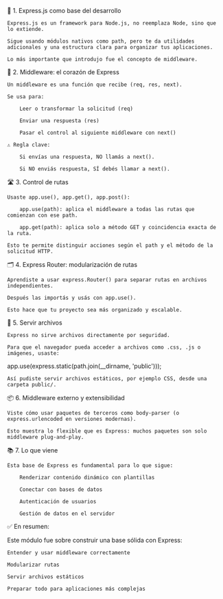 🧱 1. Express.js como base del desarrollo

    Express.js es un framework para Node.js, no reemplaza Node, sino que lo extiende.

    Sigue usando módulos nativos como path, pero te da utilidades adicionales y una estructura clara para organizar tus aplicaciones.

    Lo más importante que introdujo fue el concepto de middleware.

🔁 2. Middleware: el corazón de Express

    Un middleware es una función que recibe (req, res, next).

    Se usa para:

        Leer o transformar la solicitud (req)

        Enviar una respuesta (res)

        Pasar el control al siguiente middleware con next()

    ⚠️ Regla clave:

        Si envías una respuesta, NO llamás a next().

        Si NO enviás respuesta, SÍ debés llamar a next().

🛣 3. Control de rutas

    Usaste app.use(), app.get(), app.post():

        app.use(path): aplica el middleware a todas las rutas que comienzan con ese path.

        app.get(path): aplica solo a método GET y coincidencia exacta de la ruta.

    Esto te permite distinguir acciones según el path y el método de la solicitud HTTP.

🗂 4. Express Router: modularización de rutas

    Aprendiste a usar express.Router() para separar rutas en archivos independientes.

    Después las importás y usás con app.use().

    Esto hace que tu proyecto sea más organizado y escalable.

🧾 5. Servir archivos

    Express no sirve archivos directamente por seguridad.

    Para que el navegador pueda acceder a archivos como .css, .js o imágenes, usaste:

app.use(express.static(path.join(__dirname, 'public')));

    Así pudiste servir archivos estáticos, por ejemplo CSS, desde una carpeta public/.

📦 6. Middleware externo y extensibilidad

    Viste cómo usar paquetes de terceros como body-parser (o express.urlencoded en versiones modernas).

    Esto muestra lo flexible que es Express: muchos paquetes son solo middleware plug-and-play.

📚 7. Lo que viene

    Esta base de Express es fundamental para lo que sigue:

        Renderizar contenido dinámico con plantillas

        Conectar con bases de datos

        Autenticación de usuarios

        Gestión de datos en el servidor

✅ En resumen:

Este módulo fue sobre construir una base sólida con Express:

    Entender y usar middleware correctamente

    Modularizar rutas

    Servir archivos estáticos

    Preparar todo para aplicaciones más complejas
